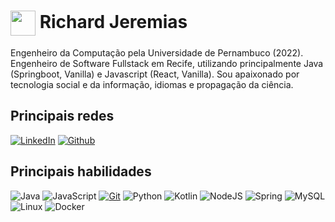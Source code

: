 <h1>
    <a href="https://www.dio.me/">
     <img align="center" width="40px" src="https://hermes.digitalinnovation.one/assets/diome/logo-minimized.png"></a>
    <span>Richard Jeremias</span>
</h1>

Engenheiro da Computação pela Universidade de Pernambuco (2022). Engenheiro de Software Fullstack em Recife, utilizando principalmente Java (Springboot, Vanilla) e Javascript (React, Vanilla). Sou apaixonado por tecnologia social e da informação, idiomas e propagação da ciência.

## Principais redes

[![LinkedIn](https://img.shields.io/badge/-LinkedIn-000?style=flat&logo=linkedin&logoColor=blue)](https://www.linkedin.com/in/rijema/)
[![Github](https://img.shields.io/badge/-Github-000?style=flat&logo=github&logoColor=white)](https://github.com/rijema)

## Principais habilidades


![Java](https://img.shields.io/badge/Java-000?style=flat&logo=openjdk&logoColor=red)
![JavaScript](https://img.shields.io/badge/JavaScript-000?style=flat&logo=javascript&logoColor=yellow)
[![Git](https://img.shields.io/badge/Git-000?style=flat&logo=git&logoColor=red)](https://git-scm.com/doc)
![Python](https://img.shields.io/badge/Python-000?style=flat&logo=python&logoColor=blue)
![Kotlin](https://img.shields.io/badge/Kotlin-000?style=flat&logo=kotlin&logoColor=purple)
![NodeJS](https://img.shields.io/badge/Node.js-000?style=flat&logo=node.js&logoColor=green)
![Spring](https://img.shields.io/badge/Spring-000?style=flat&logo=spring&logoColor=green)
![MySQL](https://img.shields.io/badge/MySQL-000?style=flat&logo=mysql&logoColor=blue)
![Linux](https://img.shields.io/badge/Linux-000?style=flat&logo=linux&logoColor=yellow)
![Docker](https://img.shields.io/badge/Docker-000?style=flat&logo=docker&logoColor=blue)
